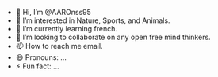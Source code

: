 - 👋 Hi, I’m @AAROnss95
- 👀 I’m interested in Nature, Sports, and Animals.
- 🌱 I’m currently learning french.
- 💞️ I’m looking to collaborate on any open free mind thinkers.
- 📫 How to reach me email.
- 😄 Pronouns: ...
- ⚡ Fun fact: ...

<!---
AAROnss95/AAROnss95 is a ✨ special ✨ repository because its `README.md` (this file) appears on your GitHub profile.
You can click the Preview link to take a look at your changes.
--->
